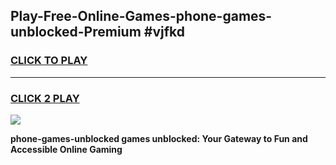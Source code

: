 
## Play-Free-Online-Games-phone-games-unblocked-Premium #vjfkd
<h3>
<a href="https://premium.freeplayer.one?title=phone-games-unblocked&ref=8M">CLICK TO PLAY</a></h3>
<hr>

<h3>
<a href="https://premium.freeplayer.one?title=phone-games-unblocked&ref=8M">CLICK 2 PLAY</a>
  
</h3>

<a href="https://premium.freeplayer.one?title=phone-games-unblocked&ref=8M"><img src="https://clearcache.store/games.png"></a>


**phone-games-unblocked games unblocked: Your Gateway to Fun and Accessible Online Gaming**
